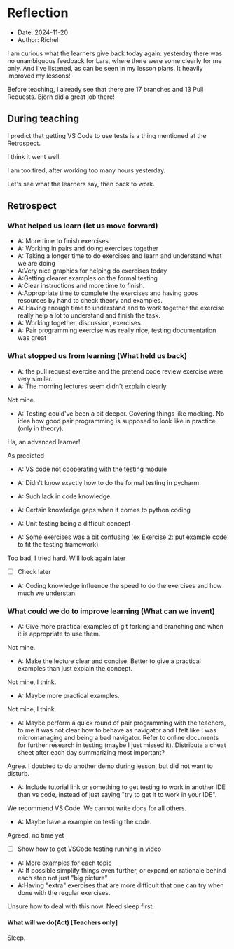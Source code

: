 # Reflection

- Date: 2024-11-20
- Author: Richel

I am curious what the learners give back today again:
yesterday there was no unambiguous feedback for Lars,
where there were some clearly for me only.
And I've listened, as can be seen in my lesson plans.
It heavily improved my lessons!

Before teaching, I already see that there are 17 branches
and 13 Pull Requests. Björn did a great job there!

## During teaching

I predict that getting VS Code to use tests is a thing
mentioned at the Retrospect.

I think it went well.

I am too tired, after working too many hours yesterday.

Let's see what the learners say, then back to work.

## Retrospect

### What helped us learn (let us move forward)
- A: More time to finish exercises
- A: Working in pairs and doing exercises together
- A: Taking a longer time to do exercises and learn and understand what we are doing
- A:Very nice graphics for helping do exercises today
- A:Getting clearer examples on the formal testing 
- A:Clear instructions and more time to finish.
- A:Appropriate time to complete the exercises and having goos resources by hand to check theory and examples.
- A: Having enough time to understand and to work together the exercise really help a lot to understand and finish the task.
- A: Working together, discussion, exercises.
- A: Pair programming exercise was really nice, testing documentation was great

### What stopped us from learning (What held us back)

- A: the pull request exercise and the pretend code review exercise were very similar.
- A: The morning lectures seem didn't explain clearly

Not mine.

- A: Testing could've been a bit deeper. Covering things like mocking. No idea how good pair programming is supposed to look like in practice (only in theory).

Ha, an advanced learner!


As predicted

- A: VS code not cooperating with the testing module

- A: Didn't know exactly how to do the formal testing in pycharm

- A: Such lack in code knowledge.

- A: Certain knowledge gaps when it comes to python coding
- A: Unit testing being a difficult concept
- A: Some exercises was a bit confusing (ex Exercise 2: put example code to fit the testing framework)

Too bad, I tried hard. Will look again later

- [ ] Check later


- A: Coding knowledge influence the speed to do the exercises and how much we understan.

### What could we do to improve learning (What can we invent)

- A: Give more practical examples of git forking and branching and when it is appropriate to use them.

Not mine.

- A: Make the lecture clear and concise. Better to give a practical examples than just explain the concept. 

Not mine, I think.

- A: Maybe more practical examples.

Not mine, I think.

- A: Maybe perform a quick round of pair programming with the teachers, 
  to me it was not clear how to behave as navigator and I felt like I 
  was micromanaging and being a bad navigator. Refer to online documents for 
  further research in testing (maybe I just missed it). Distribute a cheat 
  sheet after each day summarizing most important?

Agree. I doubted to do another demo during lesson, but did not want to
disturb.

- A: Include tutorial link or something to get testing to work in another 
  IDE than vs code, instead of just saying "try to get it to work in your IDE". 

We recommend VS Code. We cannot write docs for all others.

- A: Maybe have a example on testing the code.

Agreed, no time yet

- [ ] Show how to get VSCode testing running in video

- A: More examples for each topic
- A: If possible simplify things even further,
  or expand on rationale behind each step not just "big picture"
- A:Having "extra" exercises that are more difficult
  that one can try when done with the regular exercises. 

Unsure how to deal with this now. Need sleep first.

#### What will we do(Act) [Teachers only]

Sleep.

